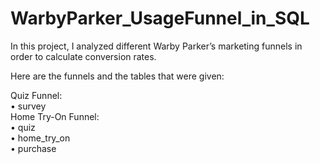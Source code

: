 # WarbyParker_UsageFunnel_in_SQL
In this project, I analyzed different Warby Parker’s marketing funnels in order to calculate conversion rates. 

Here are the funnels and the tables that were given:  

Quiz Funnel:  
• survey  
Home Try-On Funnel:  
• quiz  
• home_try_on  
• purchase
